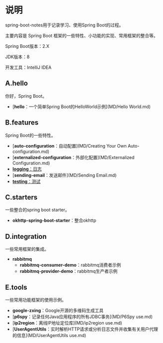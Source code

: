 # 说明

spring-boot-notes用于记录学习、使用Spring Boot的过程。

主要内容是 Spring Boot 框架的一些特性、小功能的实现、常用框架的整合等。

Spring Boot版本：2.X

JDK版本：8

开发工具：IntelliJ IDEA

## A.hello

你好，Spring Boot。

- [**hello**：一个简单Spring Boot的HelloWorld示例](MD/Hello World.md)

## B.features

Spring Boot的一些特性。

- [**auto-configuration**：自动配置](MD/Creating Your Own Auto-configuration.md)
- [**externalized-configuration**：外部化配置](MD/Externalized Configuration.md)
- [**logging**：日志](MD/Logging.md)
- [**sending-email**：发送邮件](MD/Sending Email.md)
- [**testing**：测试](MD/Testing.md)

## C.starters

一些整合的spring boot starter。

- **okhttp-spring-boot-starter**：整合okhttp

## D.integration

一些常用框架的集成。

- **rabbitmq**
  - **rabbitmq-consumer-demo**：rabbitmq消费者示例
  - **rabbitmq-provider-demo**：rabbitmq生产者示例

## E.tools

一些常用功能框架的使用示例。

- **google-zxing**：Google开源的多维码生成工具
- [**p6spy**：记录任何Java应用程序的所有JDBC事务](MD/P6Spy use.md)
- [**ip2region**：离线IP地址定位库](MD/ip2region use.md)
- [**UserAgentUtils**：实时解析HTTP请求或分析日志文件并收集有关用户代理的信息](MD/UserAgentUtils use.md)
